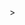 
<!DOCTYPE html>
<html lang="en">
<head>
<div align ="left">
<a href="https://www.instagram.com/umarylandigem/" HEIGHT=50<img src= https://upload.wikimedia.org/wikipedia/commons/a/a5/Instagram_icon.png" 
HEIGHT=50></a>
<meta charset="UTF-8">
<meta name="viewport" content="width=device-width, initial-scale=1.0">
<title>Clickable Image with Instagram Logo</title>
<style>
    .container {
        position: relative;
        width: 100%;
        max-width: 500px; /* Adjust as needed */
    }
    .image {
        width: 100%;
        height: auto;
    }
    .overlay {
        position: absolute;
        top: 0;
        bottom: 0;
        left: 0;
        right: 0;
        background-color: transparent; /* Change to desired color */
        opacity: 0; /* Initially transparent */
        cursor: pointer;
    }
    .overlay:hover {
        opacity: 0.5; /* Change opacity on hover */
    }
    .instagram-logo {
        position: absolute;
        top: 50%;
        left: 50%;
        transform: translate(-50%, -50%);
        width: 50px; /* Adjust the size of the logo as needed */
        height: auto;
        display: none; /* Initially hidden */
    }
    .overlay:hover .instagram-logo {
        display: block; /* Show the logo on overlay hover */
    }
</style>
</head>
<body>

<div class="container">
    <a href="https://www.instagram.com/umarylandigem/">
        <img class="HEIGHT=50<img src= https://upload.wikimedia.org/wikipedia/commons/a/a5/Instagram_icon.png" 
HEIGHT=50></a>>
        <div class="overlay">
            <img class="instagram-logo" src="instagram_logo.png" alt="Instagram Logo">
        </div>
    </a>
</div>

</body>
</html>
